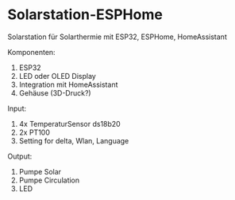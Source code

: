 # Solarstation-ESPHome
Solarstation für Solarthermie mit ESP32, ESPHome, HomeAssistant

Komponenten: 
  1. ESP32
  2. LED oder OLED Display
  3. Integration mit HomeAssistant
  4. Gehäuse (3D-Druck?)


Input: 
  1. 4x TemperaturSensor ds18b20
  2. 2x PT100 
  3. Setting for delta, Wlan, Language
  
Output:
  1. Pumpe Solar
  2. Pumpe Circulation
  3. LED
